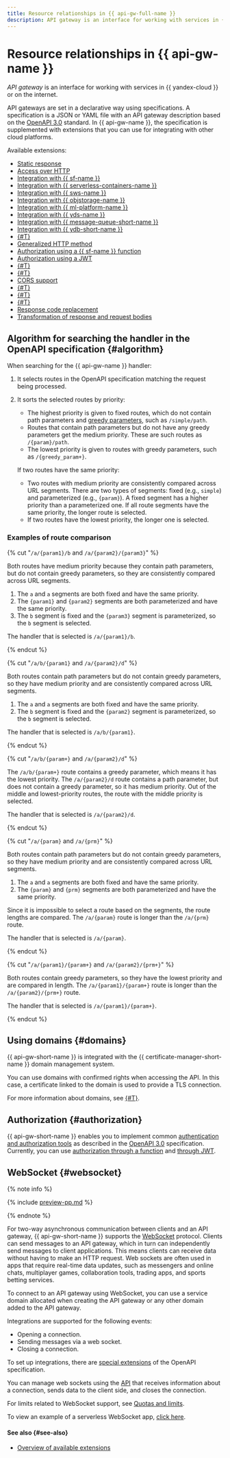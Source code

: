 ```yaml
---
title: Resource relationships in {{ api-gw-full-name }}
description: API gateway is an interface for working with services in {{ yandex-cloud }} or on the internet. API gateways are set in a declarative way using specifications. A specification is a JSON or YAML file with an API gateway description based on the OpenAPI 3.0 standard. In {{ api-gw-name }}, the specification is supplemented with extensions that you can use for integrating with other cloud platforms.
---
```


# Resource relationships in {{ api-gw-name }}

_API gateway_ is an interface for working with services in {{ yandex-cloud }} or on the internet.

API gateways are set in a declarative way using specifications. A specification is a JSON or YAML file with an API gateway description based on the [OpenAPI 3.0](https://github.com/OAI/OpenAPI-Specification) standard. In {{ api-gw-name }}, the specification is supplemented with extensions that you can use for integrating with other cloud platforms.

Available extensions:
* [Static response](../concepts/extensions/dummy.md)
* [Access over HTTP](../concepts/extensions/http.md)
* [Integration with {{ sf-name }}](../concepts/extensions/cloud-functions.md)
* [Integration with {{ serverless-containers-name }}](../concepts/extensions/containers.md)
* [Integration with {{ sws-name }}](../concepts/extensions/sws.md)
* [Integration with {{ objstorage-name }}](../concepts/extensions/object-storage.md)
* [Integration with {{ ml-platform-name }}](../concepts/extensions/datasphere.md)
* [Integration with {{ yds-name }}](../concepts/extensions/datastreams.md)
* [Integration with {{ message-queue-short-name }}](../concepts/extensions/ymq.md)
* [Integration with {{ ydb-short-name }}](../concepts/extensions/ydb.md)
* [{#T}](../concepts/extensions/greedy-parameters.md)
* [Generalized HTTP method](../concepts/extensions/any-method.md)
* [Authorization using a {{ sf-name }} function](../concepts/extensions/function-authorizer.md)
* [Authorization using a JWT](../concepts/extensions/jwt-authorizer.md)
* [{#T}](../concepts/extensions/websocket.md)
* [{#T}](../concepts/extensions/validator.md)
* [CORS support](../concepts/extensions/cors.md)
* [{#T}](../concepts/extensions/parametrization.md)
* [{#T}](../concepts/extensions/canary.md)
* [{#T}](../concepts/extensions/rate-limit.md)
* [Response code replacement](../concepts/extensions/status-mapping.md)
* [Transformation of response and request bodies](../concepts/extensions/schema-mapping.md)

## Algorithm for searching the handler in the OpenAPI specification {#algorithm}

When searching for the {{ api-gw-name }} handler:
1. It selects routes in the OpenAPI specification matching the request being processed.
1. It sorts the selected routes by priority:
   * The highest priority is given to fixed routes, which do not contain path parameters and [greedy parameters](extensions/greedy-parameters.md), such as `/simple/path`.
   * Routes that contain path parameters but do not have any greedy parameters get the medium priority. These are such routes as `/{param}/path`.
   * The lowest priority is given to routes with greedy parameters, such as `/{greedy_param+}`.

   If two routes have the same priority:
   * Two routes with medium priority are consistently compared across URL segments. There are two types of segments: fixed (e.g., `simple`) and parameterized (e.g., `{param}`). A fixed segment has a higher priority than a parameterized one. If all route segments have the same priority, the longer route is selected.
   * If two routes have the lowest priority, the longer one is selected.

### Examples of route comparison

{% cut "`/a/{param1}/b` and `/a/{param2}/{param3}`" %}

Both routes have medium priority because they contain path parameters, but do not contain greedy parameters, so they are consistently compared across URL segments.

1. The `a` and `a` segments are both fixed and have the same priority.
1. The `{param1}` and `{param2}` segments are both parameterized and have the same priority.
1. The `b` segment is fixed and the `{param3}` segment is parameterized, so the `b` segment is selected.

The handler that is selected is `/a/{param1}/b`.

{% endcut %}

{% cut "`/a/b/{param1}` and `/a/{param2}/d`" %}

Both routes contain path parameters but do not contain greedy parameters, so they have medium priority and are consistently compared across URL segments.

1. The `a` and `a` segments are both fixed and have the same priority.
1. The `b` segment is fixed and the `{param2}` segment is parameterized, so the `b` segment is selected.

The handler that is selected is `/a/b/{param1}`.

{% endcut %}

{% cut "`/a/b/{param+}` and `/a/{param2}/d`" %}

The `/a/b/{param+}` route contains a greedy parameter, which means it has the lowest priority. The `/a/{param2}/d` route contains a path parameter, but does not contain a greedy parameter, so it has medium priority. Out of the middle and lowest-priority routes, the route with the middle priority is selected.

The handler that is selected is `/a/{param2}/d`.

{% endcut %}

{% cut "`/a/{param}` and `/a/{prm}`" %}

Both routes contain path parameters but do not contain greedy parameters, so they have medium priority and are consistently compared across URL segments.

1. The `a` and `a` segments are both fixed and have the same priority.
1. The `{param}` and `{prm}` segments are both parameterized and have the same priority.

Since it is impossible to select a route based on the segments, the route lengths are compared. The `/a/{param}` route is longer than the `/a/{prm}` route.

The handler that is selected is `/a/{param}`.

{% endcut %}

{% cut "`/a/{param1}/{param+}` and `/a/{param2}/{prm+}`" %}

Both routes contain greedy parameters, so they have the lowest priority and are compared in length. The `/a/{param1}/{param+}` route is longer than the `/a/{param2}/{prm+}` route.

The handler that is selected is `/a/{param1}/{param+}`.

{% endcut %}

## Using domains {#domains}

{{ api-gw-short-name }} is integrated with the {{ certificate-manager-short-name }} domain management system.

You can use domains with confirmed rights when accessing the API. In this case, a certificate linked to the domain is used to provide a TLS connection.

For more information about domains, see [{#T}](../../certificate-manager/concepts/domains/services.md).

## Authorization {#authorization}

{{ api-gw-short-name }} enables you to implement common [authentication and authorization tools](https://swagger.io/docs/specification/authentication/) as described in the [OpenAPI 3.0](https://github.com/OAI/OpenAPI-Specification) specification. Currently, you can use [authorization through a function](../concepts/extensions/function-authorizer.md) and [through JWT](../concepts/extensions/jwt-authorizer.md).

## WebSocket {#websocket}

{% note info %}

{% include [preview-pp.md](../../_includes/preview-pp.md) %}

{% endnote %}

For two-way asynchronous communication between clients and an API gateway, {{ api-gw-short-name }} supports the [WebSocket](https://en.wikipedia.org/wiki/WebSocket) protocol. Clients can send messages to an API gateway, which in turn can independently send messages to client applications. This means clients can receive data without having to make an HTTP request. Web sockets are often used in apps that require real-time data updates, such as messengers and online chats, multiplayer games, collaboration tools, trading apps, and sports betting services.

To connect to an API gateway using WebSocket, you can use a service domain allocated when creating the API gateway or any other domain added to the API gateway.

Integrations are supported for the following events:
* Opening a connection.
* Sending messages via a web socket.
* Closing a connection.

To set up integrations, there are [special extensions](extensions/websocket.md) of the OpenAPI specification.

You can manage web sockets using the [API](../api-ref/websocket/authentication.md) that receives information about a connection, sends data to the client side, and closes the connection.

For limits related to WebSocket support, see [Quotas and limits](../concepts/limits.md).

To view an example of a serverless WebSocket app, [click here](http://github.com/yandex-cloud-examples/yc-serverless-game).

#### See also {#see-also}

* [Overview of available extensions](extensions/index.md)
